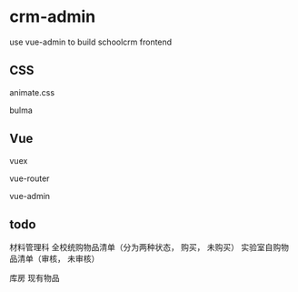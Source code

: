# crm-admin
use vue-admin to build schoolcrm frontend

## CSS

animate.css

bulma

## Vue

vuex

vue-router

vue-admin

## todo

材料管理科
  全校统购物品清单（分为两种状态， 购买， 未购买）
  实验室自购物品清单（审核， 未审核）

库房
  现有物品